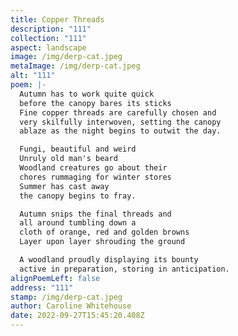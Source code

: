```yaml
---
title: Copper Threads
description: "111"
collection: "111"
aspect: landscape
image: /img/derp-cat.jpeg
metaImage: /img/derp-cat.jpeg
alt: "111"
poem: |-
  Autumn has to work quite quick
  before the canopy bares its sticks
  Fine copper threads are carefully chosen and 
  very skilfully interwoven, setting the canopy 
  ablaze as the night begins to outwit the day.

  Fungi, beautiful and weird
  Unruly old man's beard
  Woodland creatures go about their 
  chores rummaging for winter stores
  Summer has cast away
  the canopy begins to fray.

  Autumn snips the final threads and
  all around tumbling down a 
  cloth of orange, red and golden browns
  Layer upon layer shrouding the ground

  A woodland proudly displaying its bounty
  active in preparation, storing in anticipation.
alignPoemLeft: false
address: "111"
stamp: /img/derp-cat.jpeg
author: Caroline Whitehouse
date: 2022-09-27T15:45:20.408Z
---
```

